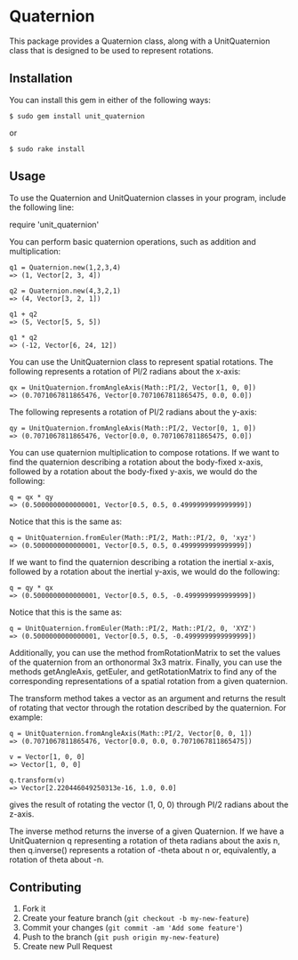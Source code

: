 # Quaternion

This package provides a Quaternion class, along with a UnitQuaternion
class that is designed to be used to represent rotations.

## Installation

You can install this gem in either of the following ways:

```
$ sudo gem install unit_quaternion
```

or

```
$ sudo rake install
```

## Usage

To use the Quaternion and UnitQuaternion classes in your program,
include the following line:

require 'unit_quaternion'

You can perform basic quaternion operations, such as addition and multiplication:

```
q1 = Quaternion.new(1,2,3,4)
=> (1, Vector[2, 3, 4])

q2 = Quaternion.new(4,3,2,1)
=> (4, Vector[3, 2, 1])

q1 + q2
=> (5, Vector[5, 5, 5])

q1 * q2
=> (-12, Vector[6, 24, 12])
```

You can use the UnitQuaternion class to represent spatial rotations.
The following represents a rotation of PI/2 radians about the x-axis:

```
qx = UnitQuaternion.fromAngleAxis(Math::PI/2, Vector[1, 0, 0])
=> (0.7071067811865476, Vector[0.7071067811865475, 0.0, 0.0])
```

The following represents a rotation of PI/2 radians about the y-axis:

```
qy = UnitQuaternion.fromAngleAxis(Math::PI/2, Vector[0, 1, 0])
=> (0.7071067811865476, Vector[0.0, 0.7071067811865475, 0.0])
```

You can use quaternion multiplication to compose rotations.  If we
want to find the quaternion describing a rotation about the body-fixed
x-axis, followed by a rotation about the body-fixed y-axis, we would
do the following:

```
q = qx * qy
=> (0.5000000000000001, Vector[0.5, 0.5, 0.4999999999999999])
```

Notice that this is the same as:

```
q = UnitQuaternion.fromEuler(Math::PI/2, Math::PI/2, 0, 'xyz')
=> (0.5000000000000001, Vector[0.5, 0.5, 0.4999999999999999])
```

If we want to find the quaternion describing a rotation the inertial
x-axis, followed by a rotation about the inertial y-axis, we would do
the following:

```
q = qy * qx
=> (0.5000000000000001, Vector[0.5, 0.5, -0.4999999999999999])
```

Notice that this is the same as:

```
q = UnitQuaternion.fromEuler(Math::PI/2, Math::PI/2, 0, 'XYZ')
=> (0.5000000000000001, Vector[0.5, 0.5, -0.4999999999999999])
```

Additionally, you can use the method fromRotationMatrix to set the
values of the quaternion from an orthonormal 3x3 matrix.  Finally, you
can use the methods getAngleAxis, getEuler, and getRotationMatrix to
find any of the corresponding representations of a spatial rotation
from a given quaternion.

The transform method takes a vector as an argument and returns the
result of rotating that vector through the rotation described by the
quaternion.  For example:

```
q = UnitQuaternion.fromAngleAxis(Math::PI/2, Vector[0, 0, 1])
=> (0.7071067811865476, Vector[0.0, 0.0, 0.7071067811865475])

v = Vector[1, 0, 0]
=> Vector[1, 0, 0]

q.transform(v)
=> Vector[2.220446049250313e-16, 1.0, 0.0]
```

gives the result of rotating the vector (1, 0, 0) through PI/2 radians
about the z-axis.

The inverse method returns the inverse of a given Quaternion.  If we
have a UnitQuaternion q representing a rotation of theta radians about
the axis n, then q.inverse() represents a rotation of -theta about n
or, equivalently, a rotation of theta about -n.

## Contributing

1. Fork it
2. Create your feature branch (`git checkout -b my-new-feature`)
3. Commit your changes (`git commit -am 'Add some feature'`)
4. Push to the branch (`git push origin my-new-feature`)
5. Create new Pull Request
